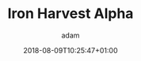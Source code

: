---
author: adam
coverimage:
date: 2018-08-09T10:25:47+01:00
description:
draft: true
month: "2018/08"
tags: 
- gaming
- kickstarter
- 1920+
title: "Iron Harvest Alpha"
year: "2018"
---